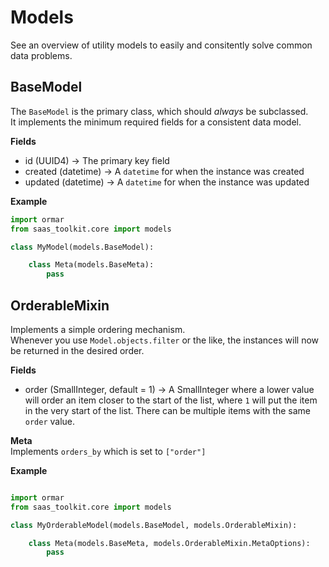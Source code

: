 # Models

See an overview of utility models to easily and consitently solve common data problems.

## BaseModel

The `BaseModel` is the primary class, which should _always_ be subclassed. <br>
It implements the minimum required fields for a consistent data model.

**Fields** <br>

- id (UUID4) -> The primary key field
- created (datetime) -> A `datetime` for when the instance was created
- updated (datetime) -> A `datetime` for when the instance was updated

**Example**

```py
import ormar
from saas_toolkit.core import models

class MyModel(models.BaseModel):

    class Meta(models.BaseMeta):
        pass

```

## OrderableMixin

Implements a simple ordering mechanism. <br>
Whenever you use `Model.objects.filter` or the like, the instances will now be returned in the desired order.

**Fields** <br>

- order (SmallInteger, default = 1) -> A SmallInteger where a lower value will order an item closer to the start of the list, where `1` will put the item in the very start of the list. There can be multiple items with the same `order` value.

**Meta** <br>
Implements `orders_by` which is set to `["order"]`

**Example**

```py

import ormar
from saas_toolkit.core import models

class MyOrderableModel(models.BaseModel, models.OrderableMixin):

    class Meta(models.BaseMeta, models.OrderableMixin.MetaOptions):
        pass
```
